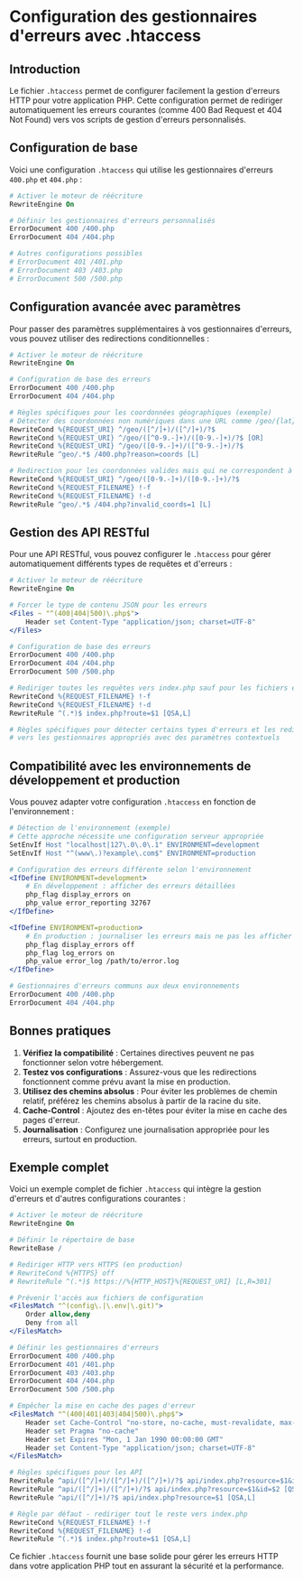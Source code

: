 # Configuration des gestionnaires d'erreurs avec .htaccess

## Introduction

Le fichier `.htaccess` permet de configurer facilement la gestion d'erreurs HTTP pour votre application PHP. Cette configuration permet de rediriger automatiquement les erreurs courantes (comme 400 Bad Request et 404 Not Found) vers vos scripts de gestion d'erreurs personnalisés.

## Configuration de base

Voici une configuration `.htaccess` qui utilise les gestionnaires d'erreurs `400.php` et `404.php` :

```apache
# Activer le moteur de réécriture
RewriteEngine On

# Définir les gestionnaires d'erreurs personnalisés
ErrorDocument 400 /400.php
ErrorDocument 404 /404.php

# Autres configurations possibles
# ErrorDocument 401 /401.php
# ErrorDocument 403 /403.php
# ErrorDocument 500 /500.php
```

## Configuration avancée avec paramètres

Pour passer des paramètres supplémentaires à vos gestionnaires d'erreurs, vous pouvez utiliser des redirections conditionnelles :

```apache
# Activer le moteur de réécriture
RewriteEngine On

# Configuration de base des erreurs
ErrorDocument 400 /400.php
ErrorDocument 404 /404.php

# Règles spécifiques pour les coordonnées géographiques (exemple)
# Détecter des coordonnées non numériques dans une URL comme /geo/{lat}/{lng}
RewriteCond %{REQUEST_URI} ^/geo/([^/]+)/([^/]+)/?$
RewriteCond %{REQUEST_URI} ^/geo/([^0-9.-]+)/([0-9.-]+)/?$ [OR]
RewriteCond %{REQUEST_URI} ^/geo/([0-9.-]+)/([^0-9.-]+)/?$
RewriteRule ^geo/.*$ /400.php?reason=coords [L]

# Redirection pour les coordonnées valides mais qui ne correspondent à aucune ressource
RewriteCond %{REQUEST_URI} ^/geo/([0-9.-]+)/([0-9.-]+)/?$
RewriteCond %{REQUEST_FILENAME} !-f
RewriteCond %{REQUEST_FILENAME} !-d
RewriteRule ^geo/.*$ /404.php?invalid_coords=1 [L]
```

## Gestion des API RESTful

Pour une API RESTful, vous pouvez configurer le `.htaccess` pour gérer automatiquement différents types de requêtes et d'erreurs :

```apache
# Activer le moteur de réécriture
RewriteEngine On

# Forcer le type de contenu JSON pour les erreurs
<Files ~ "^(400|404|500)\.php$">
    Header set Content-Type "application/json; charset=UTF-8"
</Files>

# Configuration de base des erreurs
ErrorDocument 400 /400.php
ErrorDocument 404 /404.php
ErrorDocument 500 /500.php

# Rediriger toutes les requêtes vers index.php sauf pour les fichiers existants
RewriteCond %{REQUEST_FILENAME} !-f
RewriteCond %{REQUEST_FILENAME} !-d
RewriteRule ^(.*)$ index.php?route=$1 [QSA,L]

# Règles spécifiques pour détecter certains types d'erreurs et les rediriger
# vers les gestionnaires appropriés avec des paramètres contextuels
```

## Compatibilité avec les environnements de développement et production

Vous pouvez adapter votre configuration `.htaccess` en fonction de l'environnement :

```apache
# Détection de l'environnement (exemple)
# Cette approche nécessite une configuration serveur appropriée
SetEnvIf Host "localhost|127\.0\.0\.1" ENVIRONMENT=development
SetEnvIf Host "^(www\.)?example\.com$" ENVIRONMENT=production

# Configuration des erreurs différente selon l'environnement
<IfDefine ENVIRONMENT=development>
    # En développement : afficher des erreurs détaillées
    php_flag display_errors on
    php_value error_reporting 32767
</IfDefine>

<IfDefine ENVIRONMENT=production>
    # En production : journaliser les erreurs mais ne pas les afficher
    php_flag display_errors off
    php_flag log_errors on
    php_value error_log /path/to/error.log
</IfDefine>

# Gestionnaires d'erreurs communs aux deux environnements
ErrorDocument 400 /400.php
ErrorDocument 404 /404.php
```

## Bonnes pratiques

1. **Vérifiez la compatibilité** : Certaines directives peuvent ne pas fonctionner selon votre hébergement.
2. **Testez vos configurations** : Assurez-vous que les redirections fonctionnent comme prévu avant la mise en production.
3. **Utilisez des chemins absolus** : Pour éviter les problèmes de chemin relatif, préférez les chemins absolus à partir de la racine du site.
4. **Cache-Control** : Ajoutez des en-têtes pour éviter la mise en cache des pages d'erreur.
5. **Journalisation** : Configurez une journalisation appropriée pour les erreurs, surtout en production.

## Exemple complet

Voici un exemple complet de fichier `.htaccess` qui intègre la gestion d'erreurs et d'autres configurations courantes :

```apache
# Activer le moteur de réécriture
RewriteEngine On

# Définir le répertoire de base
RewriteBase /

# Rediriger HTTP vers HTTPS (en production)
# RewriteCond %{HTTPS} off
# RewriteRule ^(.*)$ https://%{HTTP_HOST}%{REQUEST_URI} [L,R=301]

# Prévenir l'accès aux fichiers de configuration
<FilesMatch "^(config\.|\.env|\.git)">
    Order allow,deny
    Deny from all
</FilesMatch>

# Définir les gestionnaires d'erreurs
ErrorDocument 400 /400.php
ErrorDocument 401 /401.php
ErrorDocument 403 /403.php
ErrorDocument 404 /404.php
ErrorDocument 500 /500.php

# Empêcher la mise en cache des pages d'erreur
<FilesMatch "^(400|401|403|404|500)\.php$">
    Header set Cache-Control "no-store, no-cache, must-revalidate, max-age=0"
    Header set Pragma "no-cache"
    Header set Expires "Mon, 1 Jan 1990 00:00:00 GMT"
    Header set Content-Type "application/json; charset=UTF-8"
</FilesMatch>

# Règles spécifiques pour les API
RewriteRule ^api/([^/]+)/([^/]+)/([^/]+)/?$ api/index.php?resource=$1&id=$2&action=$3 [QSA,L]
RewriteRule ^api/([^/]+)/([^/]+)/?$ api/index.php?resource=$1&id=$2 [QSA,L]
RewriteRule ^api/([^/]+)/?$ api/index.php?resource=$1 [QSA,L]

# Règle par défaut - rediriger tout le reste vers index.php
RewriteCond %{REQUEST_FILENAME} !-f
RewriteCond %{REQUEST_FILENAME} !-d
RewriteRule ^(.*)$ index.php?route=$1 [QSA,L]
```

Ce fichier `.htaccess` fournit une base solide pour gérer les erreurs HTTP dans votre application PHP tout en assurant la sécurité et la performance.
